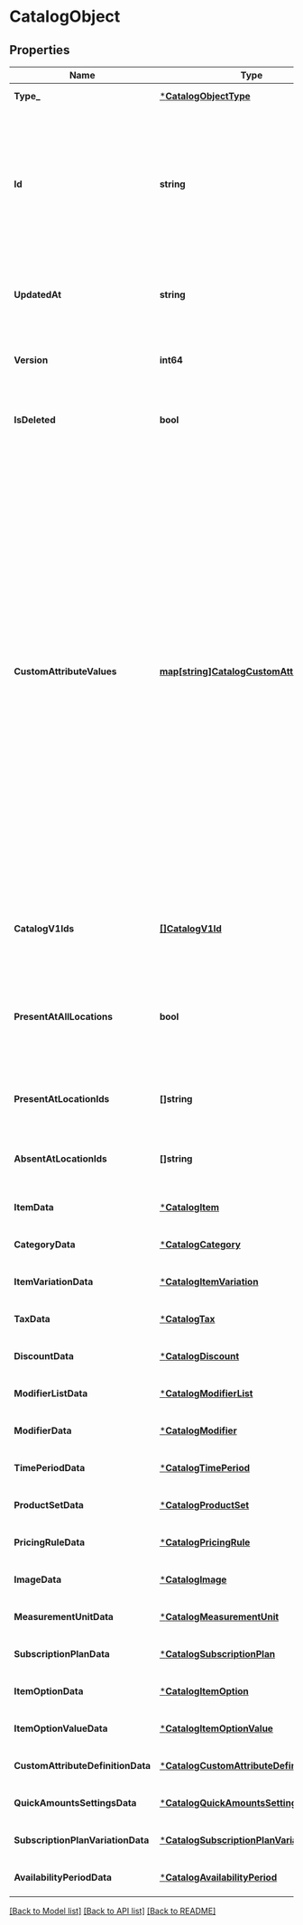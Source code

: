 # CatalogObject

## Properties
Name | Type | Description | Notes
------------ | ------------- | ------------- | -------------
**Type_** | [***CatalogObjectType**](CatalogObjectType.md) |  | [default to null]
**Id** | **string** | An identifier to reference this object in the catalog. When a new &#x60;CatalogObject&#x60; is inserted, the client should set the id to a temporary identifier starting with a \&quot;&#x60;#&#x60;\&quot; character. Other objects being inserted or updated within the same request may use this identifier to refer to the new object.  When the server receives the new object, it will supply a unique identifier that replaces the temporary identifier for all future references. | [default to null]
**UpdatedAt** | **string** | Last modification [timestamp](https://developer.squareup.com/docs/build-basics/working-with-dates) in RFC 3339 format, e.g., &#x60;\&quot;2016-08-15T23:59:33.123Z\&quot;&#x60; would indicate the UTC time (denoted by &#x60;Z&#x60;) of August 15, 2016 at 23:59:33 and 123 milliseconds. | [optional] [default to null]
**Version** | **int64** | The version of the object. When updating an object, the version supplied must match the version in the database, otherwise the write will be rejected as conflicting. | [optional] [default to null]
**IsDeleted** | **bool** | If &#x60;true&#x60;, the object has been deleted from the database. Must be &#x60;false&#x60; for new objects being inserted. When deleted, the &#x60;updated_at&#x60; field will equal the deletion time. | [optional] [default to null]
**CustomAttributeValues** | [**map[string]CatalogCustomAttributeValue**](CatalogCustomAttributeValue.md) | A map (key-value pairs) of application-defined custom attribute values. The value of a key-value pair is a [CatalogCustomAttributeValue](entity:CatalogCustomAttributeValue) object. The key is the &#x60;key&#x60; attribute value defined in the associated [CatalogCustomAttributeDefinition](entity:CatalogCustomAttributeDefinition) object defined by the application making the request.  If the &#x60;CatalogCustomAttributeDefinition&#x60; object is defined by another application, the &#x60;CatalogCustomAttributeDefinition&#x60;&#x27;s key attribute value is prefixed by the defining application ID. For example, if the &#x60;CatalogCustomAttributeDefinition&#x60; has a &#x60;key&#x60; attribute of &#x60;\&quot;cocoa_brand\&quot;&#x60; and the defining application ID is &#x60;\&quot;abcd1234\&quot;&#x60;, the key in the map is &#x60;\&quot;abcd1234:cocoa_brand\&quot;&#x60; if the application making the request is different from the application defining the custom attribute definition. Otherwise, the key used in the map is simply &#x60;\&quot;cocoa_brand\&quot;&#x60;.  Application-defined custom attributes are set at a global (location-independent) level. Custom attribute values are intended to store additional information about a catalog object or associations with an entity in another system. Do not use custom attributes to store any sensitive information (personally identifiable information, card details, etc.). | [optional] [default to null]
**CatalogV1Ids** | [**[]CatalogV1Id**](CatalogV1Id.md) | The Connect v1 IDs for this object at each location where it is present, where they differ from the object&#x27;s Connect V2 ID. The field will only be present for objects that have been created or modified by legacy APIs. | [optional] [default to null]
**PresentAtAllLocations** | **bool** | If &#x60;true&#x60;, this object is present at all locations (including future locations), except where specified in the &#x60;absent_at_location_ids&#x60; field. If &#x60;false&#x60;, this object is not present at any locations (including future locations), except where specified in the &#x60;present_at_location_ids&#x60; field. If not specified, defaults to &#x60;true&#x60;. | [optional] [default to null]
**PresentAtLocationIds** | **[]string** | A list of locations where the object is present, even if &#x60;present_at_all_locations&#x60; is &#x60;false&#x60;. This can include locations that are deactivated. | [optional] [default to null]
**AbsentAtLocationIds** | **[]string** | A list of locations where the object is not present, even if &#x60;present_at_all_locations&#x60; is &#x60;true&#x60;. This can include locations that are deactivated. | [optional] [default to null]
**ItemData** | [***CatalogItem**](CatalogItem.md) |  | [optional] [default to null]
**CategoryData** | [***CatalogCategory**](CatalogCategory.md) |  | [optional] [default to null]
**ItemVariationData** | [***CatalogItemVariation**](CatalogItemVariation.md) |  | [optional] [default to null]
**TaxData** | [***CatalogTax**](CatalogTax.md) |  | [optional] [default to null]
**DiscountData** | [***CatalogDiscount**](CatalogDiscount.md) |  | [optional] [default to null]
**ModifierListData** | [***CatalogModifierList**](CatalogModifierList.md) |  | [optional] [default to null]
**ModifierData** | [***CatalogModifier**](CatalogModifier.md) |  | [optional] [default to null]
**TimePeriodData** | [***CatalogTimePeriod**](CatalogTimePeriod.md) |  | [optional] [default to null]
**ProductSetData** | [***CatalogProductSet**](CatalogProductSet.md) |  | [optional] [default to null]
**PricingRuleData** | [***CatalogPricingRule**](CatalogPricingRule.md) |  | [optional] [default to null]
**ImageData** | [***CatalogImage**](CatalogImage.md) |  | [optional] [default to null]
**MeasurementUnitData** | [***CatalogMeasurementUnit**](CatalogMeasurementUnit.md) |  | [optional] [default to null]
**SubscriptionPlanData** | [***CatalogSubscriptionPlan**](CatalogSubscriptionPlan.md) |  | [optional] [default to null]
**ItemOptionData** | [***CatalogItemOption**](CatalogItemOption.md) |  | [optional] [default to null]
**ItemOptionValueData** | [***CatalogItemOptionValue**](CatalogItemOptionValue.md) |  | [optional] [default to null]
**CustomAttributeDefinitionData** | [***CatalogCustomAttributeDefinition**](CatalogCustomAttributeDefinition.md) |  | [optional] [default to null]
**QuickAmountsSettingsData** | [***CatalogQuickAmountsSettings**](CatalogQuickAmountsSettings.md) |  | [optional] [default to null]
**SubscriptionPlanVariationData** | [***CatalogSubscriptionPlanVariation**](CatalogSubscriptionPlanVariation.md) |  | [optional] [default to null]
**AvailabilityPeriodData** | [***CatalogAvailabilityPeriod**](CatalogAvailabilityPeriod.md) |  | [optional] [default to null]

[[Back to Model list]](../README.md#documentation-for-models) [[Back to API list]](../README.md#documentation-for-api-endpoints) [[Back to README]](../README.md)


